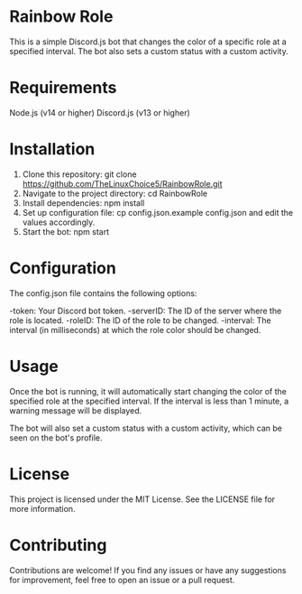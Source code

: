 # Rainbow Role 
This is a simple Discord.js bot that changes the color of a specific role at a specified interval. The bot also sets a custom status with a custom activity.

# Requirements
Node.js (v14 or higher)
Discord.js (v13 or higher)
# Installation
1. Clone this repository: git clone https://github.com/TheLinuxChoice5/RainbowRole.git
2. Navigate to the project directory: cd RainbowRole
3. Install dependencies: npm install
4. Set up configuration file: cp config.json.example config.json and edit the values accordingly.
5. Start the bot: npm start
# Configuration
The config.json file contains the following options:

-token: Your Discord bot token.
-serverID: The ID of the server where the role is located.
-roleID: The ID of the role to be changed.
-interval: The interval (in milliseconds) at which the role color should be changed.
# Usage
Once the bot is running, it will automatically start changing the color of the specified role at the specified interval. If the interval is less than 1 minute, a warning message will be displayed.

The bot will also set a custom status with a custom activity, which can be seen on the bot's profile.

# License
This project is licensed under the MIT License. See the LICENSE file for more information.

# Contributing
Contributions are welcome! If you find any issues or have any suggestions for improvement, feel free to open an issue or a pull request.
